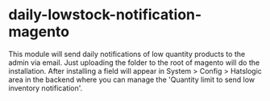 # daily-lowstock-notification-magento
This module will send daily notifications of low quantity products to the admin via email. Just uploading the folder to the root of magento will do the installation. After installing a field will appear in System > Config > Hatslogic area in the backend where you can manage the 'Quantity limit to send low inventory notification'. 
